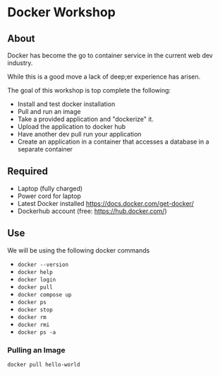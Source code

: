 # Docker Workshop

## About

Docker has become the go to container service in the current web dev industry.

While this is a good move a lack of deep;er experience has arisen.

The goal of this workshop is top complete the following:

- Install and test docker installation
- Pull and run an image
- Take a provided application and "dockerize" it.
- Upload the application to docker hub
- Have another dev pull run your application
- Create an application in a container that accesses a database in a separate container

## Required

- Laptop (fully charged)
- Power cord for laptop
- Latest Docker installed https://docs.docker.com/get-docker/
- Dockerhub account (free: https://hub.docker.com/)

## Use

We will be using the following docker commands

- `docker --version`
- `docker help` 
- `docker login` 
- `docker pull`
- `docker compose up`
- `docker ps`
- `docker stop` 
- `docker rm` 
- `docker rmi` 
- `docker ps -a`

### Pulling an Image

`docker pull hello-world`